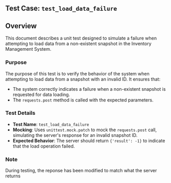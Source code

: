 ## Test Case: `test_load_data_failure`

## Overview

This document describes a unit test designed to simulate a failure when attempting to load data from a non-existent snapshot in the Inventory Management System. 

### Purpose

The purpose of this test is to verify the behavior of the system when attempting to load data from a snapshot with an invalid ID. It ensures that:
- The system correctly indicates a failure when a non-existent snapshot is requested for data loading.
- The `requests.post` method is called with the expected parameters.

### Test Details

- **Test Name**: `test_load_data_failure`
- **Mocking**: Uses `unittest.mock.patch` to mock the `requests.post` call, simulating the server's response for an invalid snapshot ID.
- **Expected Behavior**: The server should return `{'result': -1}` to indicate that the load operation failed.

### Note
During testing, the reponse has been modified to match what the server returns
